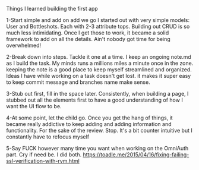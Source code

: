 Things I learned building the first app

1-Start simple and add on add we go
  I started out with very simple models: User and Bottleshots. Each with 2-3 attribute tops.
  Building out CRUD is so much less intimidating. Once I get those to work, it became a solid framework to add on all the details.
  Ain't nobody got time for being overwhelmed!

2-Break down into steps. Tackle it one at a time.
  I keep an ongoing note.md as I build the task. My minds runs a millions miles a minute once in the zone. keeping the note is a good place to keep myself streamlined and organized. Ideas I have while working on a task doesn't get lost. it makes it super easy to keep commit message and branches name make sense.

3-Stub out first, fill in the space later.
  Consistently, when building a page, I stubbed out all the elements first to have a good understanding of how I want the UI flow to be.

4-At some point, let the child go.
  Once you get the hang of things, it became really addictive to keep adding and adding information and functionality. For the sake of the review. Stop. It's a bit counter intuitive but I constantly have to refocus myself 

5-Say FUCK however many time you want when working on the OmniAuth part. Cry if need be. I did both.
https://toadle.me/2015/04/16/fixing-failing-ssl-verification-with-rvm.html